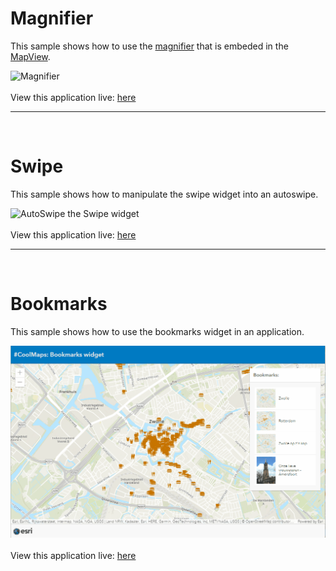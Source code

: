 # Magnifier
This sample shows how to use the [magnifier](https://developers.arcgis.com/javascript/latest/api-reference/esri-views-Magnifier.html) that is embeded in the [MapView](https://developers.arcgis.com/javascript/latest/api-reference/esri-views-MapView.html#magnifier).

![Magnifier](../images/20220825_Magnifier.gif)
<br>
<br>
View this application live:
[here](https://esrinederland.github.io/CoolMaps/Widgets/Magnifier.html?ref=readme)

---
<br>

# Swipe
This sample shows how to manipulate the swipe widget into an autoswipe.


![AutoSwipe the Swipe widget](../images/20220729_AutoSwipe.gif)
<br>
<br>
View this application live:
[here](https://esrinederland.github.io/CoolMaps/Widgets/AutoSwipe.html?ref=readme)


---
<br>

# Bookmarks
This sample shows how to use the bookmarks widget in an application.



![Bookmarks widget](../images/20220603_bookmarks.gif)
<br>
<br>
View this application live:
[here](https://esrinederland.github.io/CoolMaps/Widgets/bookmarkwidget.html?ref=readme)


